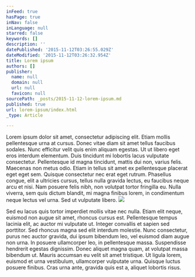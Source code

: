 ```yaml
---
inFeed: true
hasPage: true
inNav: false
inLanguage: null
starred: false
keywords: []
description: ''
datePublished: '2015-11-12T03:26:55.029Z'
dateModified: '2015-11-12T03:26:32.954Z'
title: Lorem ipsum
authors: []
publisher:
  name: null
  domain: null
  url: null
  favicon: null
sourcePath: _posts/2015-11-12-lorem-ipsum.md
published: true
url: lorem-ipsum/index.html
_type: Article

---
```

Lorem ipsum dolor sit amet, consectetur adipiscing elit. Etiam mollis pellentesque urna at cursus. Donec vitae diam sit amet tellus faucibus sodales. Nunc efficitur velit quis enim aliquam egestas. Ut ut libero eget eros interdum elementum. Duis tincidunt mi lobortis lacus vulputate consectetur. Pellentesque id magna tincidunt, mattis dui non, varius felis. Maecenas non metus odio. Etiam in tellus sit amet ex pellentesque placerat eget eget sem. Quisque consectetur nec erat eget rutrum. Phasellus congue, elit a ultricies cursus, tellus nulla gravida lectus, eu faucibus neque arcu et nisi. Nam posuere felis nibh, non volutpat tortor fringilla eu. Nulla viverra, sem quis dictum blandit, mi magna finibus lorem, in condimentum neque lectus vel urna. Sed ut vulputate libero.
![](https://the-grid-user-content.s3-us-west-2.amazonaws.com/74af6d03-ccd4-408f-81ef-28299a783118.jpg)

Sed eu lacus quis tortor imperdiet mollis vitae nec nulla. Etiam elit neque, euismod non augue sit amet, rhoncus cursus est. Pellentesque tempus lacinia elit, ac auctor mi vulputate ut. Integer convallis et sapien sed porttitor. Sed rhoncus magna sed elit interdum molestie. Nunc consectetur, purus nec auctor gravida, dui ipsum bibendum leo, vel euismod diam augue non urna. In posuere ullamcorper leo, in pellentesque massa. Suspendisse hendrerit egestas dignissim. Donec aliquet magna quam, at volutpat massa bibendum ut. Mauris accumsan eu velit sit amet tristique. Ut ligula lorem, euismod et urna vestibulum, ullamcorper vulputate urna. Quisque luctus posuere finibus. Cras urna ante, gravida quis est a, aliquet lobortis risus.